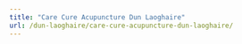 ```yaml
---
title: "Care Cure Acupuncture Dun Laoghaire"
url: /dun-laoghaire/care-cure-acupuncture-dun-laoghaire/
---
```


